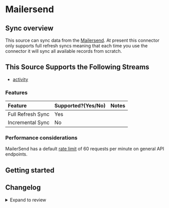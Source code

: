 # Mailersend

## Sync overview

This source can sync data from the [Mailersend](https://developers.mailersend.com/#mailersend-api). At present this connector only supports full refresh syncs meaning that each time you use the connector it will sync all available records from scratch.

## This Source Supports the Following Streams

- [activity](https://developers.mailersend.com/api/v1/activity.html#get-a-list-of-activities)

### Features

| Feature           | Supported?\(Yes/No\) | Notes |
| :---------------- | :------------------- | :---- |
| Full Refresh Sync | Yes                  |       |
| Incremental Sync  | No                   |       |

### Performance considerations

MailerSend has a default [rate limit](https://developers.mailersend.com/general.html#api-response) of 60 requests per minute on general API endpoints.

## Getting started

## Changelog

<details>
  <summary>Expand to review</summary>

| Version | Date       | Pull Request                                             | Subject                                  |
| :------ | :--------- | :------------------------------------------------------- | :--------------------------------------- |
| 0.1.0   | 2022-11-13 | [18669](https://github.com/airbytehq/airbyte/pull/18669) | 🎉 New Source: Mailersend [low-code CDK] |

</details>